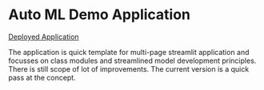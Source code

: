 # Auto ML Demo Application

[Deployed Application](https://harshit-bajpai-automl-app-app1--home-8myau6.streamlitapp.com/)

The application is quick template for multi-page streamlit application and focusses on class modules and streamlined model development principles. There is still scope of lot of improvements. The current version is a quick pass at the concept.